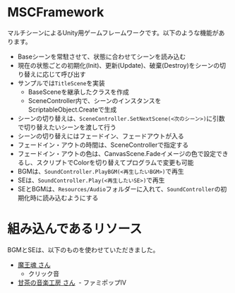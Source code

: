 # MSCFramework
マルチシーンによるUnity用ゲームフレームワークです。以下のような機能があります。

- Baseシーンを常駐させて、状態に合わせてシーンを読み込む
- 現在の状態ごとの初期化(Init)、更新(Update)、破棄(Destroy)をシーンの切り替えに応じて呼び出す
- サンプルでは`TitleScene`を実装
  - BaseSceneを継承したクラスを作成
  - SceneController内で、シーンのインスタンスをScriptableObject.Createで生成
- シーンの切り替えは、`SceneController.SetNextScene(<次のシーン>)`に引数で切り替えたいシーンを渡して行う
- シーンの切り替えにはフェードイン、フェードアウトが入る
- フェードイン・アウトの時間は、SceneControllerで指定する
- フェードイン・アウトの色は、CanvasScene.Fadeイメージの色で設定できるし、スクリプトでColorを切り替えてプログラムで変更も可能
- BGMは、`SoundController.PlayBGM(<再生したいBGM>)`で再生
- SEは、`SoundController.Play(<再生したいSE>)`で再生
- SEとBGMは、`Resources/Audio`フォルダーに入れて、`SoundController`の初期化時に読み込むようにする


# 組み込んであるリソース
BGMとSEは、以下のものを使わせていただきました。

- [魔王魂 さん](http://maoudamashii.jokersounds.com/)
  - クリック音
- [甘茶の音楽工房 さん](http://amachamusic.chagasi.com/)
  - ファミポップⅣ
